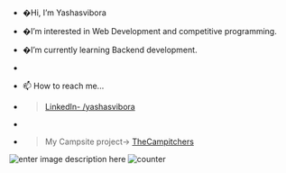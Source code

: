 - �Hi, I’m Yashasvibora 
- �I’m interested in Web Development and competitive programming.
- �I’m currently learning Backend development.
- 

- 📫 How to reach me...
- > [LinkedIn- /yashasvibora](https://www.linkedin.com/in/yashasvibora/)
- 
- > My Campsite project-> [TheCampitchers](pacific-dawn-80914.herokuapp.com)






![enter image description here](https://github-readme-stats.vercel.app/api?username=Yashasvibora&&show_icons=true&title_color=ffffff&icon_color=bb2acf&text_color=daf7dc&bg_color=151515)
     ![counter](https://enr9f7ygnfbw0tn.m.pipedream.net)




<!---
Yashasvibora/Yashasvibora is a ✨ special ✨ repository because its `README.md` (this file) appears on your GitHub profile.
You can click the Preview link to take a look at your changes.
--->
